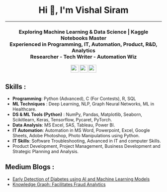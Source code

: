 <h1 align="center">Hi 👋, I'm Vishal Siram</h1>

---
<h3 align="center">
Exploring Machine Learning & Data Science | Kaggle Notebooks Master </br> 
Experienced in Programming, IT, Automation, Product, R&D, Analytics </br> 
Researcher - Tech Writer - Automation Wiz
</h3>

<p align=center>
<a href="https://www.linkedin.com/in/vishal-siram-a16603169/"><img height="25" src="https://img.shields.io/badge/Linkedin-%2320beff"></a>
<a href="https://vishalsiram.github.io/Vishal/"><img height="25" src="https://img.shields.io/badge/Website-%1020beff"></a>
<a href="https://www.kaggle.com/hackspyder"><img height="25" src="https://img.shields.io/badge/Kaggle-%2320beff"></a>
</p>

## **Skills** :
- **Programming**: Python (Advanced), C (For Contests), R, SQL<br>
- **ML Techniques** : Deep Learning, NLP, Graph Neural Networks, ML in Healthcare. <br>
- **DS & ML Tools (Python)** : NumPy, Pandas, Matplotlib, Seaborn, Scikitlearn, Keras, Tensorflow, Pycaret, PyTorch. <br>
- **Data Analysis**: MS Excel, SAS, Tableau, Power BI.<br>
- **IT Automation**: Automation in MS Word, Powerpoint, Excel, Google Sheets, Adobe Photoshop, Photo Manipulations using Python.
- **IT Skills**: Software Troubleshooting, Advanced in IT and computer Skills.
- Product Development, Project Management, Business Development and Strategic Planning and Analysis.<br>

## **Medium Blogs** :
- [Early Detection of Diabetes using AI and Machine Learning Models](https://isb-institute-of-data-science.medium.com/early-detection-of-diabetes-using-ai-and-machine-learning-models-ba05a49d80ef)
- [Knowledge Graph: Facilitates Fraud Analytics](https://isb-institute-of-data-science.medium.com/knowledge-graph-for-financial-services-c9cb7c3fe2b9)
